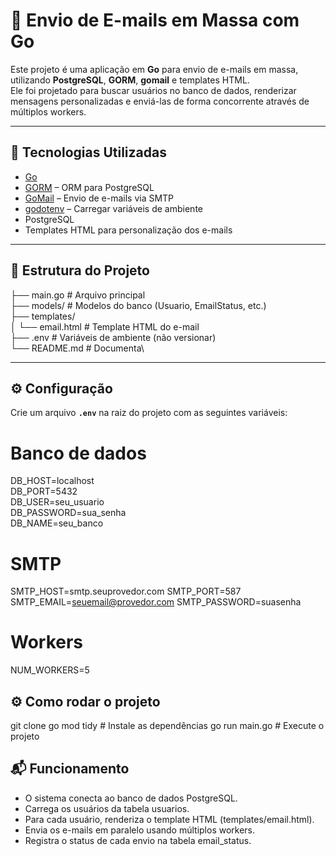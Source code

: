 # 📧 Envio de E-mails em Massa com Go

Este projeto é uma aplicação em **Go** para envio de e-mails em massa, utilizando **PostgreSQL**, **GORM**, **gomail** e templates HTML.  
Ele foi projetado para buscar usuários no banco de dados, renderizar mensagens personalizadas e enviá-las de forma concorrente através de múltiplos workers.

---

## 🚀 Tecnologias Utilizadas
- [Go](https://go.dev/)  
- [GORM](https://gorm.io/) – ORM para PostgreSQL  
- [GoMail](https://pkg.go.dev/gopkg.in/gomail.v2) – Envio de e-mails via SMTP  
- [godotenv](https://github.com/joho/godotenv) – Carregar variáveis de ambiente  
- PostgreSQL  
- Templates HTML para personalização dos e-mails  

---

## 📂 Estrutura do Projeto
├── main.go # Arquivo principal\
├── models/ # Modelos do banco (Usuario, EmailStatus, etc.)\
├── templates/\
│ └── email.html # Template HTML do e-mail\
├── .env # Variáveis de ambiente (não versionar)\
└── README.md # Documenta\

---

## ⚙️ Configuração

Crie um arquivo **`.env`** na raiz do projeto com as seguintes variáveis:

# Banco de dados
DB_HOST=localhost\
DB_PORT=5432\
DB_USER=seu_usuario\
DB_PASSWORD=sua_senha\
DB_NAME=seu_banco

# SMTP
SMTP_HOST=smtp.seuprovedor.com
SMTP_PORT=587
SMTP_EMAIL=seuemail@provedor.com
SMTP_PASSWORD=suasenha

# Workers
NUM_WORKERS=5

## ⚙️ Como rodar o projeto
git clone
go mod tidy # Instale as dependências
go run main.go # Execute o projeto

## 📬 Funcionamento

- O sistema conecta ao banco de dados PostgreSQL.
- Carrega os usuários da tabela usuarios.
- Para cada usuário, renderiza o template HTML (templates/email.html).
- Envia os e-mails em paralelo usando múltiplos workers.
- Registra o status de cada envio na tabela email_status.